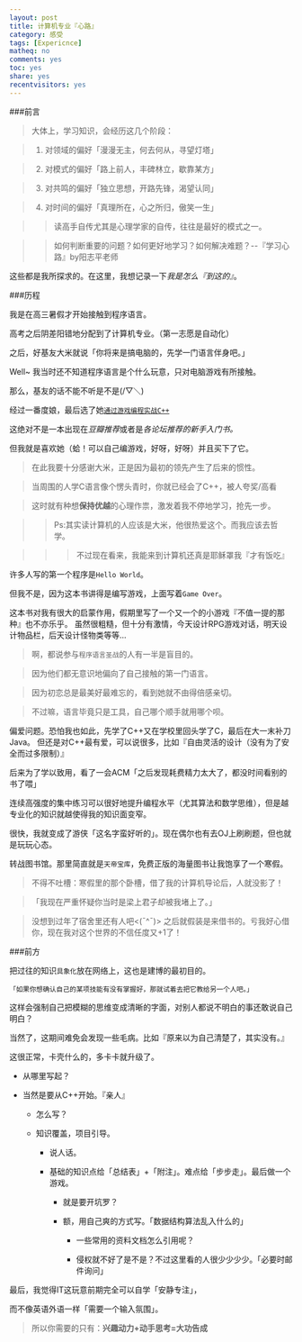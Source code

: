 ```yaml
---
layout: post 
title: 计算机专业『心路』
category: 感受
tags: [Expericnce]
matheq: no
comments: yes
toc: yes
share: yes
recentvisitors: yes
---
```


###前言

>大体上，学习知识，会经历这几个阶段：

>1. 对领域的偏好「漫漫无主，何去何从，寻望灯塔」

>2. 对模式的偏好「路上前人，丰碑林立，歇靠某方」

>3. 对共鸣的偏好「独立思想，开路先锋，渴望认同」

>4. 对时间的偏好「真理所在，心之所归，傲笑一生」

>>读高手自传尤其是心理学家的自传，往往是最好的模式之一。

>>如何判断重要的问题？如何更好地学习？如何解决难题？--『学习心路』by阳志平老师

这些都是我所探求的。在这里，我想记录一下*我是怎么『到这的』*。

###历程

我是在高三暑假才开始接触到程序语言。

高考之后阴差阳错地分配到了计算机专业。（第一志愿是自动化）

之后，好基友大米就说「你将来是搞电脑的，先学一门语言伴身吧。」

Well~ 我当时还不知道程序语言是个什么玩意，只对电脑游戏有所接触。

那么，基友的话不能不听是不是(/▽＼)

经过一番度娘，最后选了她[`通过游戏编程实战C++`](http://book.douban.com/subject/7001181/)

这绝对不是一本出现在*豆瓣推荐*或者是*各论坛推荐的新手入门书。*

但我就是喜欢她（蛤！可以自己编游戏，好呀，好呀）并且买下了它。

>在此我要十分感谢大米，正是因为最初的领先产生了后来的惯性。

>当周围的人学C语言像个愣头青时，你就已经会了C++，被人夸奖/高看

>这时就有种想**保持优越**的心理作祟，激发着我不停地学习，抢先一步。

>>Ps:其实读计算机的人应该是大米，他很热爱这个。而我应该去哲学。

>>>不过现在看来，我能来到计算机还真是耶稣罩我『才有饭吃』

许多人写的第一个程序是`Hello World`。

但我不是，因为这本书讲得是编写游戏，上面写着`Game Over`。

这本书对我有很大的启蒙作用，假期里写了一个又一个的小游戏『不值一提的那种』也不亦乐乎。
虽然很粗糙，但十分有激情，今天设计RPG游戏对话，明天设计物品栏，后天设计怪物类等等...

>啊，都说参与`程序语言圣战`的人有一半是盲目的。

>因为他们都无意识地偏向了自己接触的第一门语言。

>因为初恋总是最美好最难忘的，看到她就不由得倍感亲切。

>不过嘛，语言毕竟只是工具，自己哪个顺手就用哪个呗。

偏爱问题。恐怕我也如此，先学了C++又在学校里回头学了C，最后在大一末补刀Java。
但还是对C++最有爱，可以说很多，比如『自由灵活的设计（没有为了安全而过多限制）』

后来为了学以致用，看了一会ACM「之后发现耗费精力太大了，都没时间看别的书了喂」

连续高强度的集中练习可以很好地提升编程水平（尤其算法和数学思维），但是越专业化的知识就越使得我的知识面变窄。

很快，我就变成了游侠「这名字蛮好听的」。现在偶尔也有去OJ上刷刷题，但也就是玩玩心态。

转战图书馆。那里简直就是`天帝宝库`，免费正版的海量图书让我饱享了一个寒假。 

>不得不吐槽：寒假里的那个卧槽，借了我的计算机导论后，人就没影了！

>「我现在严重怀疑你当时是梁上君子却被我堵上了。」

>没想到过年了宿舍里还有人吧<(ˉ^ˉ)> 之后就假装是来借书的。亏我好心借你，现在我对这个世界的不信任度又+1了！

###前方

把过往的知识`具象化`放在网络上，这也是建博的最初目的。

`「如果你想确认自己的某项技能有没有掌握好，那就试着去把它教给另一个人吧。」`

这样会强制自己把模糊的思维变成清晰的字面，对别人都说不明白的事还敢说自己明白？

当然了，这期间难免会发现一些毛病。比如『原来以为自己清楚了，其实没有。』

这很正常，卡壳什么的，多卡卡就升级了。

- 从哪里写起？

- 当然是要从C++开始。『亲人』

  - 怎么写？

  - 知识覆盖，项目引导。

    - 说人话。

    - 基础的知识点给「总结表」+「附注」。难点给「步步走」。最后做一个游戏。

        - 就是要开坑罗？

        - 额，用自己爽的方式写。「数据结构算法乱入什么的」

          - 一些常用的资料文档怎么引用呢？

          - 侵权就不好了是不是？不过这里看的人很少少少少。「必要时邮件询问」


最后，我觉得IT这玩意前期完全可以自学「安静专注」，

而不像英语外语一样「需要一个输入氛围」。

>所以你需要的只有：**兴趣动力+动手思考=大功告成**

